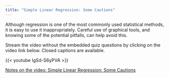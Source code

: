```yaml
---
title: "Simple Linear Regression: Some Cautions"
---
```


Although regression is one of the most commonly used statistical methods, it is easy to use it inappropriately. Careful use of graphical tools, and knowing some of the potential pitfalls, can help avoid this.

Stream the video without the embedded quiz questions by clicking on the video link below. Closed captions are available.

{{< youtube IgSd-S6yPVA >}}

[Notes on the video: Simple Linear Regression: Some Cautions](../12-2-Some-Cautions.pdf)